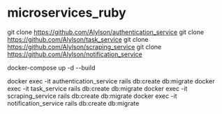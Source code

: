 # microservices_ruby

git clone https://github.com/Alylson/authentication_service
git clone https://github.com/Alylson/task_service
git clone https://github.com/Alylson/scraping_service
git clone https://github.com/Alylson/notification_service

docker-compose up -d --build

docker exec -it authentication_service rails db:create db:migrate
docker exec -it task_service rails db:create db:migrate
docker exec -it scraping_service rails db:create db:migrate
docker exec -it notification_service rails db:create db:migrate

